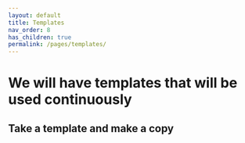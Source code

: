 ```yaml
---
layout: default
title: Templates
nav_order: 8
has_children: true
permalink: /pages/templates/
---
```



# We will have templates that will be used continuously

## Take a template and make a copy
